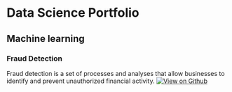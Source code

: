 # Data Science Portfolio

## Machine learning

### Fraud Detection
Fraud detection is a set of processes and analyses that allow businesses to identify and prevent unauthorized financial activity.
[![View on Github](https://img.shields.io/badge/GitHub-View_on_GitHub-blue?logo=GitHub)](https://github.com/tamalkarm/fraud_detection)

